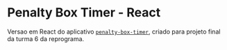 # Penalty Box Timer - React

Versao em React do aplicativo [`penalty-box-timer`](https://github.com/claubatista/penalty-box-timer), criado para projeto final da turma 6 da reprograma.